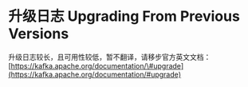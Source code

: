 # 升级日志 Upgrading From Previous Versions

升级日志较长，且可用性较低，暂不翻译，请移步官方英文文档： [https://kafka.apache.org/documentation/\#upgrade](https://kafka.apache.org/documentation/#upgrade)

